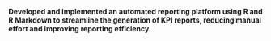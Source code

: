 **Developed and implemented an automated reporting platform using R and R Markdown to streamline the generation of KPI reports, reducing manual effort and improving reporting efficiency.**

